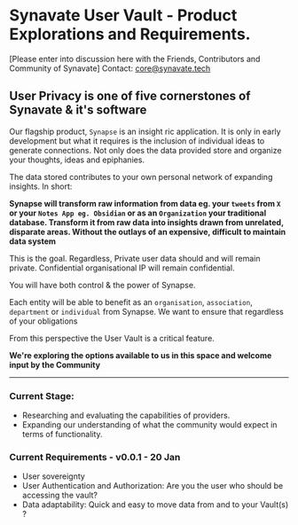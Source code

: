 # Synavate User Vault - Product Explorations and Requirements.

[Please enter into discussion here with the Friends, Contributors and Community of Synavate]
Contact: core@synavate.tech

## User Privacy is one of five cornerstones of Synavate & it's software

Our flagship product, `Synapse` is an insight ric application. It is only in early development but what it requires is the inclusion of individual ideas to generate connections. Not only does the data provided store and organize your thoughts, ideas and epiphanies. 

The data stored contributes to your own personal network of expanding insights. In short:

**Synapse will transform raw information from data eg. your `tweets` from `X` or your `Notes App eg. Obsidian` or as an `Organization` your traditional database. Transform it from raw data into insights drawn from unrelated, disparate areas. Without the outlays of an expensive, difficult to maintain data system**

This is the goal.
Regardless, 
Private user data should and will remain private.
Confidential organisational IP will remain confidential.

You will have both control & the power of Synapse.


Each entity will be able to benefit as an `organisation`, `association`, `department` or `individual` from Synapse. We want to ensure that regardless of your obligations 

From this perspective the User Vault is a critical feature.

**We're exploring the options available to us in this space and welcome input by the Community**

-----------------------------

### Current Stage:

- Researching and evaluating the capabilities of providers.
- Expanding our understanding of what the community would expect in terms of functionality.

### Current Requirements - v0.0.1 - 20 Jan

- User sovereignty 
- User Authentication and Authorization: Are you the user who should be accessing the vault?
- Data adaptability: Quick and easy to move data from and to your Vault(s) ?